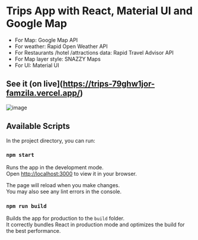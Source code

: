 # Trips App with React, Material UI and Google Map

- For Map: Google Map API
- For weather: Rapid Open Weather API
- For Restaurants /hotel /attractions data: Rapid Travel Advisor API
- For Map layer style: SNAZZY Maps
- For UI: Material UI

## See it (on live](https://trips-79ghw1jor-famzila.vercel.app/)

![image](https://user-images.githubusercontent.com/37409120/162404285-7a3daacc-88c1-44fc-b31e-6ec4c5394548.png)

## Available Scripts

In the project directory, you can run:

### `npm start`

Runs the app in the development mode.\
Open [http://localhost:3000](http://localhost:3000) to view it in your browser.

The page will reload when you make changes.\
You may also see any lint errors in the console.

### `npm run build`

Builds the app for production to the `build` folder.\
It correctly bundles React in production mode and optimizes the build for the best performance.

